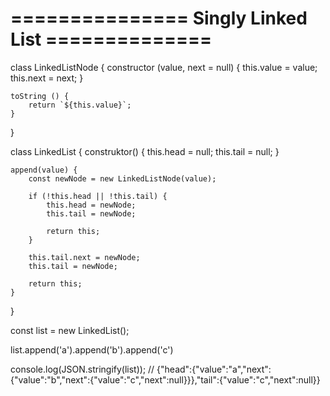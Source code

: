 # =============== Singly Linked List ==============
class LinkedListNode {
	constructor (value, next = null) {
		this.value = value;
		this.next = next;
	}

	toString () {
		return `${this.value}`;
	}
}

class LinkedList {
	construktor() {
		this.head = null;
		this.tail = null;
	}

	append(value) {
		const newNode = new LinkedListNode(value);

		if (!this.head || !this.tail) {
			this.head = newNode;
			this.tail = newNode;

			return this;
		}

		this.tail.next = newNode;
		this.tail = newNode;

		return this;
	}
}

const list = new LinkedList();

list.append('a').append('b').append('c')

console.log(JSON.stringify(list)); // {"head":{"value":"a","next":{"value":"b","next":{"value":"c","next":null}}},"tail":{"value":"c","next":null}}